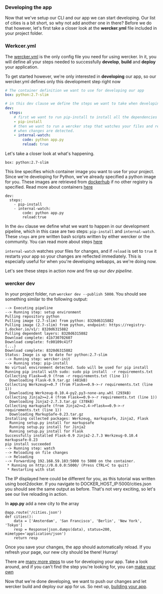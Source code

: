 ### Developing the app

Now that we've setup our CLI and our app we can start developing.  Our list of
cities is a bit short, so why not add another one in there?  Before we do that
however, let's first take a closer look at the **wercker.yml** file included in
your project folder.


### Werkcer.yml
The [wercker.yml](http://devcenter.wercker.com/docs/wercker-yml/index.html) is
the only config file you need for using wercker.  In it, you will define all
your steps needed to successfully **develop**, **build** and **deploy** your
application.

To get started however, we're only interested in **developing** our app, so our
wercker.yml defines only this development step right now 

```yaml
# The container definition we want to use for developing our app
box: python:2.7-slim

# in this dev clause we define the steps we want to take when developing.
dev:
  steps:
    # first we want to run pip-install to install all the dependencies
    - pip-install
    # then we want to run a wercker step that watches your files and reloads
    # when changes are detected. 
    - internal-watch:
        code: python app.py
        reload: true
```

Let's take a closer look at what's happening. 

`box: python:2.7-slim`

This line specifies which container image you want to use for your project.
Since we're developing for Python, we've already specified a python image for
you.  These images are retrieved from
[dockerhub](https://registry.hub.docker.com/u/library/python/) if no other
registry is specified. Read more about containers
[here](http://devcenter.wercker.com/docs/containers/index.html)

```
dev:
  steps:
    - pip-install
    - internal-watch:
        code: python app.py
        reload:true
```

In the `dev` clause we define what we want to happen in our development
pipeline, which in this case are two steps: `pip-install` and `internal-watch`.
These `steps` are pre written bash scripts written by either wercker or the
community. You can read more about steps
[here](http://devcenter.wercker.com/docs/steps/index.html)

`internal-watch` watches your files for changes, and if `reload` is set to
`true` it restarts your app so your changes are reflected immediately. This is
especially useful for when you're developing webapps, as we're doing now.

Let's see these steps in action now and fire up our _dev pipeline_.

### wercker dev

In your project folder, run `wercker dev --publish 5000`. You should see
something similar to the following output:

```
--> Executing pipeline
--> Running step: setup environment
Pulling repository python
Pulling image (2.7-slim) from python: 8320d6315882
Pulling image (2.7-slim) from python, endpoint: https://registry-1.docker.io/v1/: 8320d6315882
Pulling dependent layers: 8320d6315882
Download complete: 41b730702607
Download complete: fc00109c41f7
(...)
Download complete: 8320d6315882
Status: Image is up to date for python:2.7-slim
--> Running step: wercker-init
--> Running step: pip-install
No virtual environment detected. Sudo will be used for pip install
Running pip install with sudo: sudo pip install  -r requirements.txt
Collecting Flask==0.9 (from -r requirements.txt (line 1))
  Downloading Flask-0.9.tar.gz (481kB)
Collecting Werkzeug>=0.7 (from Flask==0.9->-r requirements.txt (line 1))
  Downloading Werkzeug-0.10.4-py2.py3-none-any.whl (293kB)
Collecting Jinja2>=2.4 (from Flask==0.9->-r requirements.txt (line 1))
  Downloading Jinja2-2.7.3.tar.gz (378kB)
Collecting markupsafe (from Jinja2>=2.4->Flask==0.9->-r requirements.txt (line 1))
  Downloading MarkupSafe-0.23.tar.gz
Installing collected packages: Werkzeug, markupsafe, Jinja2, Flask
  Running setup.py install for markupsafe
  Running setup.py install for Jinja2
  Running setup.py install for Flask
Successfully installed Flask-0.9 Jinja2-2.7.3 Werkzeug-0.10.4 markupsafe-0.23
pip install succeeded
--> Running step: watch
--> Reloading on file changes
--> Reloading
--> Forwarding 192.168.59.103:5000 to 5000 on the container.
 * Running on http://0.0.0.0:5000/ (Press CTRL+C to quit)
 * Restarting with stat
```

The IP displayed here could be different for you, as this tutorial was written
using boot2docker. If you navigate to DOCKER_HOST_IP:5000/cities.json you
should see the same output as before. That's not very exciting, so let's see
our live reloading in action.

In **app.py** add a new city to the array

```
@app.route('/cities.json')
def cities():
    data = ['Amsterdam', 'San Francisco', 'Berlin', 'New York', 'Tokyo']
    resp = Response(json.dumps(data), status=200, mimetype='application/json')
    return resp
```

Once you save your changes, the app should automatically reload. If you
refresh your page, our new city should be there! Hurray!

There are [many more steps](https://app.wercker.com/#explore) to use for
developing your app.  Take a look around, and if you can't find the step you're
looking for, you can [make your
own](http://devcenter.wercker.com/docs/steps/creating-steps.html)

Now that we're done developing, we want to push our changes and let wercker
build and deploy our app for us.  So next up, [building your
app](http://devcenter.wercker.com/docs/getting-started/building.html).

